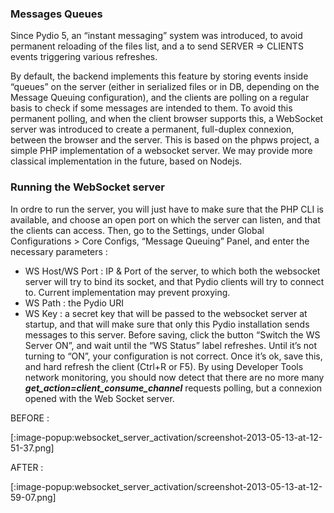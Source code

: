### Messages Queues
Since Pydio 5, an “instant messaging” system was introduced, to avoid permanent reloading of the files list, and a to send SERVER => CLIENTS events triggering various refreshes.

By default, the backend implements this feature by storing events inside “queues” on the server (either in serialized files or in DB, depending on the Message Queuing configuration), and the clients are polling on a regular basis to check if some messages are intended to them. To avoid this permanent polling, and when the client browser supports this, a WebSocket server was introduced to create a permanent, full-duplex connexion, between the browser and the server. This is based on the phpws project, a simple PHP implementation of a websocket server. We may provide more classical implementation in the future, based on Nodejs.

### Running the WebSocket server
In ordre to run the server, you will just have to make sure that the PHP CLI is available, and choose an open port on which the server can listen, and that the clients can access. Then, go to the Settings, under Global Configurations > Core Configs, “Message Queuing” Panel, and enter the necessary parameters :

+ WS Host/WS Port : IP & Port of the server, to which both the websocket server will try to bind its socket, and that Pydio clients will try to connect to. Current implementation may prevent proxying.
+ WS Path : the Pydio URI
+ WS Key : a secret key that will be passed to the websocket server at startup, and that will make sure that only this Pydio installation sends messages to this server.
Before saving, click the button “Switch the WS Server ON”, and wait until the “WS Status” label refreshes. Until it’s not turning to “ON”, your configuration is not correct. Once it’s ok, save this, and hard refresh the client (Ctrl+R or F5). By using Developer Tools network monitoring, you should now detect that there are no more many **_get_action=client_consume_channel_** requests polling, but a connexion opened with the Web Socket server.

BEFORE :

[:image-popup:websocket_server_activation/screenshot-2013-05-13-at-12-51-37.png]

 

AFTER :

[:image-popup:websocket_server_activation/screenshot-2013-05-13-at-12-59-07.png]
